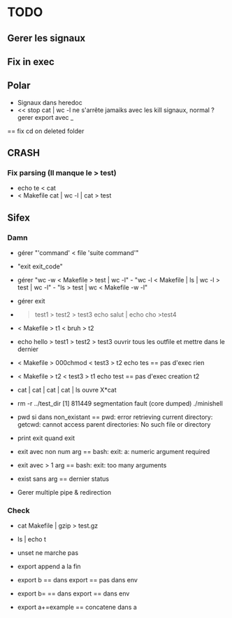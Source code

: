 # TODO

## Gerer les signaux

## Fix in exec

## Polar
- Signaux dans heredoc
- << stop cat | wc -l
ne s'arrête jamaiks avec les kill signaux, normal ?
gerer export avec _

== fix cd on deleted folder

## CRASH

### Fix parsing (Il manque le > test)
- echo te < cat
- < Makefile cat | wc -l | cat > test

## Sifex 


### Damn
- gérer "'command' < file 'suite command'"
- "exit exit_code"
- gérer "wc -w < Makefile > test | wc -l" - "wc -l < Makefile | ls | wc -l > test | wc -l" - "ls > test | wc < Makefile -w -l"
- gérer exit
- > test1 > test2 > test3 echo salut | echo cho >test4
- < Makefile > t1 < bruh > t2

- echo hello > test1 > test2 > test3
ouvrir tous les outfile et mettre dans le dernier
- < Makefile > 000chmod < test3 > t2 echo tes
== pas d'exec
rien
- < Makefile > t2 < test3 > t1 echo test
== pas d'exec
creation t2
- cat | cat | cat | cat | ls
ouvre X*cat
- rm -r ../test_dir
[1]    811449 segmentation fault (core dumped)  ./minishell
- pwd si dans non_existant
== pwd: error retrieving current directory: getcwd: cannot access parent directories: No such file or directory
- print exit quand exit
- exit avec non num arg
== bash: exit: a: numeric argument required
- exit avec > 1 arg
== bash: exit: too many arguments
- exist sans arg
== dernier status

- Gerer multiple pipe & redirection

### Check
- cat Makefile | gzip > test.gz
- ls | echo t

- unset ne marche pas
- export append a la fin
- export b
== dans export
== pas dans env
- export b=
== dans export
== dans env
- export a+=example
== concatene dans a

